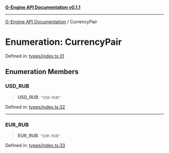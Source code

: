 [**G-Engine API Documentation v0.1.1**](../README.md)

***

[G-Engine API Documentation](../globals.md) / CurrencyPair

# Enumeration: CurrencyPair

Defined in: [types/index.ts:31](https://github.com/yakoshiq/g-engine-nodejs-lib/blob/63328d85b5989256f3bd1f6ff7feb24d5e5a10a6/src/types/index.ts#L31)

## Enumeration Members

### USD\_RUB

> **USD\_RUB**: `"USD:RUB"`

Defined in: [types/index.ts:32](https://github.com/yakoshiq/g-engine-nodejs-lib/blob/63328d85b5989256f3bd1f6ff7feb24d5e5a10a6/src/types/index.ts#L32)

***

### EUR\_RUB

> **EUR\_RUB**: `"EUR:RUB"`

Defined in: [types/index.ts:33](https://github.com/yakoshiq/g-engine-nodejs-lib/blob/63328d85b5989256f3bd1f6ff7feb24d5e5a10a6/src/types/index.ts#L33)

